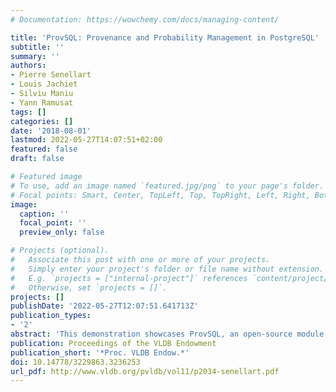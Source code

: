 ```yaml
---
# Documentation: https://wowchemy.com/docs/managing-content/

title: 'ProvSQL: Provenance and Probability Management in PostgreSQL'
subtitle: ''
summary: ''
authors:
- Pierre Senellart
- Louis Jachiet
- Silviu Maniu
- Yann Ramusat
tags: []
categories: []
date: '2018-08-01'
lastmod: 2022-05-27T14:07:51+02:00
featured: false
draft: false

# Featured image
# To use, add an image named `featured.jpg/png` to your page's folder.
# Focal points: Smart, Center, TopLeft, Top, TopRight, Left, Right, BottomLeft, Bottom, BottomRight.
image:
  caption: ''
  focal_point: ''
  preview_only: false

# Projects (optional).
#   Associate this post with one or more of your projects.
#   Simply enter your project's folder or file name without extension.
#   E.g. `projects = ["internal-project"]` references `content/project/deep-learning/index.md`.
#   Otherwise, set `projects = []`.
projects: []
publishDate: '2022-05-27T12:07:51.641713Z'
publication_types:
- '2'
abstract: 'This demonstration showcases ProvSQL, an open-source module for the PostgreSQL database management system that adds support for computation of provenance and probabilities of query results. A large range of provenance formalisms are supported, including all those captured by provenance semirings, provenance semirings with monus, as well as where-provenance. Probabilistic query evaluation is made possible through the use of knowledge compilation tools, in addition to standard approaches such as enumeration of possible worlds and Monte-Carlo sampling. ProvSQL supports a large subset of non-aggregate SQL queries.'
publication: Proceedings of the VLDB Endowment
publication_short: '*Proc. VLDB Endow.*'
doi: 10.14778/3229863.3236253
url_pdf: http://www.vldb.org/pvldb/vol11/p2034-senellart.pdf
---
```

